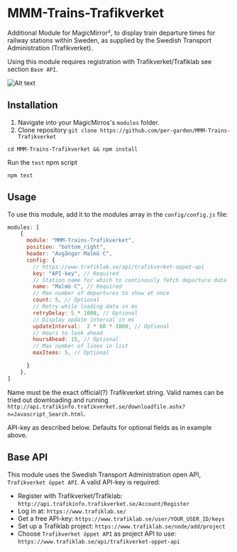 # MMM-Trains-Trafikverket
Additional Module for MagicMirror², to display train departure times for railway stations within Sweden, as supplied by the Swedish Transport Administration (Trafikverket).

Using this module requires registration with Trafikverket/Trafiklab see section `Base API`.

![Alt text](screenshot.png?raw=true "screenshot")

## Installation

1. Navigate into your MagicMirros's `modules` folder.
2. Clone repository `git clone https://github.com/per-garden/MMM-Trains-Trafikverket`

```
cd MMM-Trains-Trafikverket && npm install
```

Run the `test` npm script
```
npm test
```

## Usage

To use this module, add it to the modules array in the `config/config.js` file:

````javascript
modules: [
    {
      module: "MMM-Trains-Trafikverket",
      position: "bottom_right",
      header: "Avgångar Malmö C",
      config: {
        // https://www.trafiklab.se/api/trafikverket-oppet-api
        key: "API-key", // Required
        // Station name for which to continously fetch departure data
        name: "Malmö C", // Required
        // Max number of departures to show at once
        count: 5, // Optional
        // Retry while loading data in ms
        retryDelay: 5 * 1000, // Optional
        // Display update interval in ms
        updateInterval:  2 * 60 * 1000, // Optional
        // Hours to look ahead
        hoursAhead: 15, // Optional
        // Max number of lines in list
        maxItems: 5, // Optional

      }
    },
]
````

Name must be the exact official(?) Trafikverket string. Valid names can be tried out downloading and running `http://api.trafikinfo.trafikverket.se/downloadfile.ashx?n=Javascript_Search.html`.

API-key as described below. Defaults for optional fields as in example above.

## Base API

This module uses the Swedish Transport Administration open API, `Trafikverket öppet API`. A valid API-key is required:

- Register with Trafikverket/Trafiklab: `http://api.trafikinfo.trafikverket.se/Account/Register`
- Log in at: `https://www.trafiklab.se/`
- Get a free API-key: `https://www.trafiklab.se/user/YOUR_USER_ID/keys`
- Set up a Trafiklab project: `https://www.trafiklab.se/node/add/project`
- Choose `Trafikverket öppet API` as project API to use: `https://www.trafiklab.se/api/trafikverket-oppet-api`

